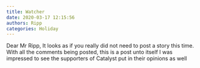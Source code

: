 ```yaml
---
title: Watcher
date: 2020-03-17 12:15:56
authors: Ripp
categories: Holiday
---
```


 Dear Mr Ripp,
It looks as if you really did not need to post a story this time.   With all the comments being posted, this is a post unto itself
I was impressed to see the supporters of Catalyst put in their opinions as well